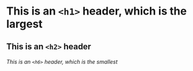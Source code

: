# This is an `<h1>` header, which is the largest
## This is an `<h2>` header
###### This is an `<h6>` header, which is the smallest

